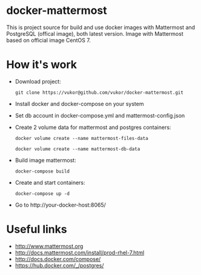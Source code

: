 docker-mattermost
===========

This is project source for build and use docker images with Mattermost and PostgreSQL (offical image), both latest version. Image with Mattermost based on official image CentOS 7.


How it's work
===========

* Download project:

    `` git clone https://vukor@github.com/vukor/docker-mattermost.git ``

* Install docker and docker-compose on your system

* Set db account in docker-compose.yml and mattermost-config.json

* Create 2 volume data for mattermost and postgres containers:
    
    `` docker volume create --name mattermost-files-data ``
    
    `` docker volume create --name mattermost-db-data ``

* Build image mattermost:

    `` docker-compose build ``

* Create and start containers:

    `` docker-compose up -d ``

* Go to http://your-docker-host:8065/


Useful links
============
  - http://www.mattermost.org
  - http://docs.mattermost.com/install/prod-rhel-7.html
  - http://docs.docker.com/compose/
  - https://hub.docker.com/_/postgres/

